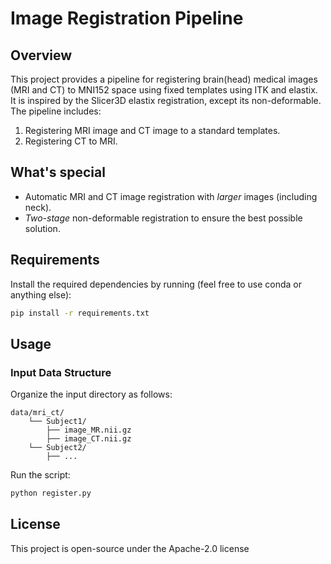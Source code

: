 # Image Registration Pipeline

## Overview
This project provides a pipeline for registering brain(head) medical images (MRI and CT) to MNI152 space using fixed templates using ITK and elastix. It is inspired by the Slicer3D elastix registration, except its non-deformable. The pipeline includes:

1. Registering MRI image and CT image to a standard templates.
2. Registering CT to MRI.

## What's special
- Automatic MRI and CT image registration with *larger* images (including neck).
- *Two-stage* non-deformable registration to ensure the best possible solution.

## Requirements
Install the required dependencies by running (feel free to use conda or anything else):
```bash
pip install -r requirements.txt
```

## Usage

### Input Data Structure
Organize the input directory as follows:
```
data/mri_ct/
    └── Subject1/
        ├── image_MR.nii.gz
        ├── image_CT.nii.gz
    └── Subject2/
        ├── ...
```


Run the script:
```bash
python register.py
```


## License
This project is open-source under the Apache-2.0 license 

